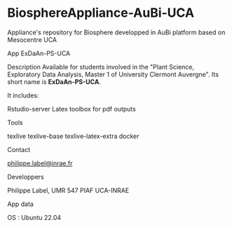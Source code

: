 # BiosphereAppliance-AuBi-UCA
Appliance's repository for Biosphere developped in AuBi platform based on Mesocentre UCA

App ExDaAn-PS-UCA

Description
Available for students involved in the "Plant Science, Exploratory Data Analysis, Master 1 of University Clermont Auvergne".
Its short name is **ExDaAn-PS-UCA**. 

It includes:

Rstudio-server
Latex toolbox for pdf outputs

Tools

texlive
texlive-base
texlive-latex-extra
docker


Contact

philippe.label@inrae.fr


Developpers

Philippe Label, UMR 547 PIAF UCA-INRAE



App data


OS : Ubuntu 22.04
